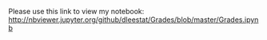 Please use this link to view my notebook: http://nbviewer.jupyter.org/github/dleestat/Grades/blob/master/Grades.ipynb
